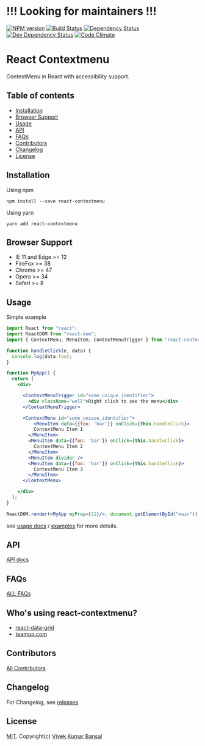 # !!! Looking for maintainers !!!

[![NPM version][npm-image]][npm-url]
[![Build Status][travis-image]][travis-url]
[![Dependency Status][deps-image]][deps-url]
[![Dev Dependency Status][dev-deps-image]][dev-deps-url]
[![Code Climate][climate-image]][climate-url]



# React Contextmenu

ContextMenu in React with accessibility support.

## Table of contents

 - [Installation](#installation)
 - [Browser Support](#browser-support)
 - [Usage](#usage)
 - [API](#api)
 - [FAQs](#faqs)
 - [Contributors](#contributors)
 - [Changelog](#changelog)
 - [License](#license)

## Installation

Using npm

```
npm install --save react-contextmenu
```

Using yarn

```
yarn add react-contextmenu
```

## Browser Support
- IE 11 and Edge >= 12
- FireFox >= 38
- Chrome >= 47
- Opera >= 34
- Safari >= 8

## Usage

Simple example

```jsx
import React from "react";
import ReactDOM from "react-dom";
import { ContextMenu, MenuItem, ContextMenuTrigger } from "react-contextmenu";

function handleClick(e, data) {
  console.log(data.foo);
}

function MyApp() {
  return (
    <div>

      <ContextMenuTrigger id="some_unique_identifier">
        <div className="well">Right click to see the menu</div>
      </ContextMenuTrigger>

      <ContextMenu id="some_unique_identifier">
          <MenuItem data={{foo: 'bar'}} onClick={this.handleClick}>
          ContextMenu Item 1
        </MenuItem>
        <MenuItem data={{foo: 'bar'}} onClick={this.handleClick}>
          ContextMenu Item 2
        </MenuItem>
        <MenuItem divider />
        <MenuItem data={{foo: 'bar'}} onClick={this.handleClick}>
   	      ContextMenu Item 3
        </MenuItem>
      </ContextMenu>

    </div>
  );
}

ReactDOM.render(<MyApp myProp={12}/>, document.getElementById("main"));
```

see [usage docs](./docs/usage.md) / [examples](./examples) for more details.

## API

[API docs](./docs/api.md)

## FAQs

[ALL FAQs](./docs/faq.md)

## Who's using react-contextmenu?
- [react-data-grid](https://github.com/adazzle/react-data-grid)
- [teamup.com](https://teamup.com)

## Contributors

[All Contributors](https://github.com/vkbansal/react-contextmenu/graphs/contributors)

## Changelog

For Changelog, see [releases](https://github.com/vkbansal/react-contextmenu/releases)

## License

[MIT](./LICENSE.md). Copyright(c) [Vivek Kumar Bansal](http://vkbansal.me/)

[npm-url]: https://npmjs.org/package/react-contextmenu
[npm-image]: http://img.shields.io/npm/v/react-contextmenu.svg?style=flat-square

[travis-url]: https://travis-ci.org/vkbansal/react-contextmenu
[travis-image]: http://img.shields.io/travis/vkbansal/react-contextmenu/master.svg?style=flat-square

[deps-url]: https://david-dm.org/vkbansal/react-contextmenu
[deps-image]: https://img.shields.io/david/vkbansal/react-contextmenu.svg?style=flat-square

[dev-deps-url]: https://david-dm.org/vkbansal/react-contextmenu
[dev-deps-image]: https://img.shields.io/david/dev/vkbansal/react-contextmenu.svg?style=flat-square

[climate-url]: https://codeclimate.com/github/vkbansal/react-contextmenu
[climate-image]: http://img.shields.io/codeclimate/github/vkbansal/react-contextmenu.svg?style=flat-square
